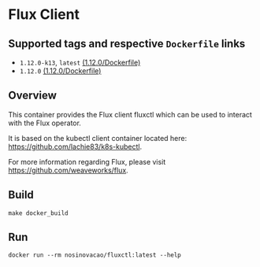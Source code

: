 # Flux Client

## Supported tags and respective `Dockerfile` links

* `1.12.0-k13`, `latest`    [(1.12.0/Dockerfile)](https://github.com/nosinovacao/fluxctl-docker/blob/1.12.0-k13/Dockerfile)
* `1.12.0`    [(1.12.0/Dockerfile)](https://github.com/nosinovacao/fluxctl-docker/blob/1.12.0/Dockerfile)

## Overview

This container provides the Flux client fluxctl which can be used to interact with the Flux operator.

It is based on the kubectl client container located here: <https://github.com/lachie83/k8s-kubectl>.

For more information regarding Flux, please visit <https://github.com/weaveworks/flux>.

## Build

`make docker_build`

## Run

`docker run --rm nosinovacao/fluxctl:latest --help`
